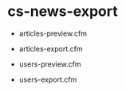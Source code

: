 # cs-news-export

- articles-preview.cfm
- articles-export.cfm

- users-preview.cfm

- users-export.cfm
